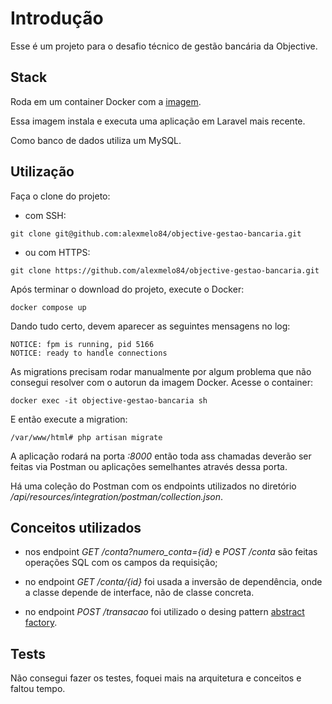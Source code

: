 # Introdução

Esse é um projeto para o desafio técnico de gestão bancária da Objective.

## Stack

Roda em um container Docker com a [imagem](https://hub.docker.com/r/shinsenter/laravel).

Essa imagem instala e executa uma aplicação em Laravel mais recente.

Como banco de dados utiliza um MySQL.

## Utilização

Faça o clone do projeto:

- com SSH:
```
git clone git@github.com:alexmelo84/objective-gestao-bancaria.git
```

- ou com HTTPS:
```
git clone https://github.com/alexmelo84/objective-gestao-bancaria.git
```

Após terminar o download do projeto, execute o Docker:
```
docker compose up
```

Dando tudo certo, devem aparecer as seguintes mensagens no log:
```
NOTICE: fpm is running, pid 5166
NOTICE: ready to handle connections
```

As migrations precisam rodar manualmente por algum problema que não consegui resolver com o autorun da imagem Docker. Acesse o container:
```
docker exec -it objective-gestao-bancaria sh
```

E então execute a migration:
```
/var/www/html# php artisan migrate
```

A aplicação rodará na porta *:8000* então toda ass chamadas deverão ser feitas via Postman ou aplicações semelhantes através dessa porta.

Há uma coleção do Postman com os endpoints utilizados no diretório */api/resources/integration/postman/collection.json*.

## Conceitos utilizados

- nos endpoint *GET /conta?numero_conta={id}* e *POST /conta* são feitas operações SQL com os campos da requisição;

- no endpoint *GET /conta/{id}* foi usada a inversão de dependência, onde a classe depende de interface, não de classe concreta.

- no endpoint *POST /transacao* foi utilizado o desing pattern [abstract factory](https://refactoring.guru/design-patterns/abstract-factory/php/example#example-1).

## Tests

Não consegui fazer os testes, foquei mais na arquitetura e conceitos e faltou tempo.
